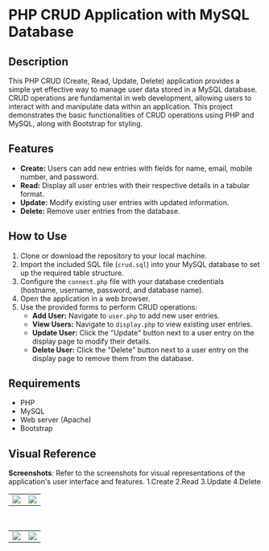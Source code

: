 # PHP CRUD Application with MySQL Database

## Description
This PHP CRUD (Create, Read, Update, Delete) application provides a simple yet effective way to manage user data stored in a MySQL database. CRUD operations are fundamental in web development, allowing users to interact with and manipulate data within an application. This project demonstrates the basic functionalities of CRUD operations using PHP and MySQL, along with Bootstrap for styling.

## Features
- **Create:** Users can add new entries with fields for name, email, mobile number, and password.
- **Read:** Display all user entries with their respective details in a tabular format.
- **Update:** Modify existing user entries with updated information.
- **Delete:** Remove user entries from the database.

## How to Use
1. Clone or download the repository to your local machine.
2. Import the included SQL file (`crud.sql`) into your MySQL database to set up the required table structure.
3. Configure the `connect.php` file with your database credentials (hostname, username, password, and database name).
4. Open the application in a web browser.
5. Use the provided forms to perform CRUD operations:
   - **Add User:** Navigate to `user.php` to add new user entries.
   - **View Users:** Navigate to `display.php` to view existing user entries.
   - **Update User:** Click the "Update" button next to a user entry on the display page to modify their details.
   - **Delete User:** Click the "Delete" button next to a user entry on the display page to remove them from the database.

## Requirements
- PHP 
- MySQL
- Web server (Apache)
- Bootstrap

## Visual Reference
**Screenshots**: Refer to the screenshots for visual representations of the application's user interface and features. 
1.Create 2.Read 3.Update 4.Delete
  
<table>

  <tr>
    <td valign="top"><img src="https://github.com/ganesh-vallabhareddy/PHP-CRUD-App-MySQL/assets/110174850/83ac5fb8-400f-49f0-b87e-5a8f0527d9d2"></td>
    <td valign="top"><img src="https://github.com/ganesh-vallabhareddy/PHP-CRUD-App-MySQL/assets/110174850/563b3ebf-86d8-4b4a-9838-2b208addf4e1"></td>
    </td>
  </tr>
 </table>
<table>
&nbsp;
  <tr>
    <td valign="top"><img src="https://github.com/ganesh-vallabhareddy/PHP-CRUD-App-MySQL/assets/110174850/8f3d1bd0-db48-4472-a9a4-cb56ee0ddf5c"></td>
    <td valign="top"><img src="https://github.com/ganesh-vallabhareddy/PHP-CRUD-App-MySQL/assets/110174850/b45c03b6-a624-4bfa-93d5-fd0115a60c0a"></td>
    </td>
  </tr>
 </table>


